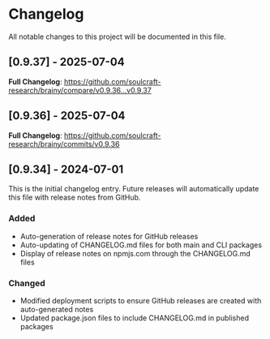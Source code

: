 # Changelog

All notable changes to this project will be documented in this file.

## [0.9.37] - 2025-07-04

**Full Changelog**: https://github.com/soulcraft-research/brainy/compare/v0.9.36...v0.9.37

## [0.9.36] - 2025-07-04

**Full Changelog**: https://github.com/soulcraft-research/brainy/commits/v0.9.36

## [0.9.34] - 2024-07-01

This is the initial changelog entry. Future releases will automatically update this file with release notes from GitHub.

### Added
- Auto-generation of release notes for GitHub releases
- Auto-updating of CHANGELOG.md files for both main and CLI packages
- Display of release notes on npmjs.com through the CHANGELOG.md files

### Changed
- Modified deployment scripts to ensure GitHub releases are created with auto-generated notes
- Updated package.json files to include CHANGELOG.md in published packages
